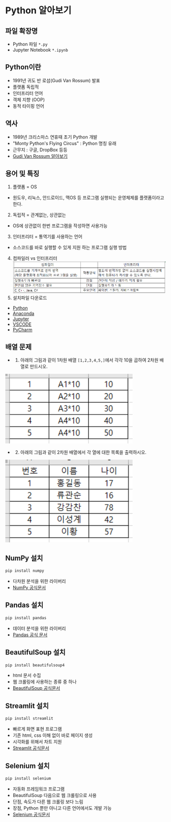 # Python 알아보기

## 파일 확장명
+ Python 파일 `*.py`
+ Jupyter Notebook `*.ipynb`

## Python이란
+ 1991년 귀도 반 로섬(Gudi Van Rossum) 발표
+ 플랫폼 독립적
+ 인터프리터 언어
+ 객체 지향 (OOP)
+ 동적 타이핑 언어

## 역사
+ 1989년 크리스마스 연휴때 초기 Python 개발
+ "Monty Python's Flying Circus" : Python 명칭 유래
+ 근무지 : 구글, DropBox 등등
+ [Gudi Van Rossum 알아보기](https://en.wikipedia.org/wiki/Guido_van_Rossum)

## 용어 및 특징
1. 플랫폼 = OS
+ 원도우, 리눅스, 안드로이드, 맥OS 등 프로그램 실행되는 운영체제를 플랫폼이라고 한다.
2. 독립적 = 관계없는, 상관없는
+ OS에 상관없이 한번 프로그램을 작성하면 사용가능
3. 인터프리터 = 통역기를 사용하는 언어
+ 소스코드를 바로 실행할 수 있게 지원 하는 프로그램 실행 방법
4. 컴파일러 vs 인터프리터
<img src="./images/type.png" width="832"></img>
5. 설치파일 다운로드
+ [Python](https://www.python.org/downloads/)
+ [Anaconda](https://www.anaconda.com/)
+ [Jupyter](https://jupyter.org/install)
+ [VSCODE](https://code.visualstudio.com/)
+ [PyCharm](https://www.jetbrains.com/pycharm/download/?section=windows)

## 배열 문제
+ 1. 아래의 그림과 같이 1차원 배열 `[1,2,3,4,5,]`에서 각각 10을 곱하여 2차원 배열로 만드시오.

<img src="./images/arr1.png" width="400"></img>

+ 2. 아래의 그림과 같이 2차원 배열에서 각 열에 대한 목록을 출력하시오.

<img src="./images/arr2.png" width="400"></img>

## NumPy 설치
```cmd
pip install numpy
```
+ 다차원 분석을 위한 라이버리
+ [NumPy 공식문서](https://numpy.org/doc/stable/)

## Pandas 설치
```cmd
pip install pandas
```
+ 데이터 분석을 위한 라이버리
+ [Pandas 공식 문서](https://pandas.pydata.org/pandas-docs/stable/reference/index.html)

## BeautifulSoup 설치
```cmd
pip install beautifulsoup4
```
+ html 문서 수집
+ 웹 크롤링에 사용하는 종류 중 하나
+ [BeautifulSoup 공식문서](https://www.crummy.com/software/BeautifulSoup/)

## Streamlit 설치
```cmd
pip install streamlit
```
+ 빠르게 화면 표현 프로그램
+ 기존 html, css 이해 없이 바로 페이지 생성
+ 시각화를 위해서 차트 지원
+ [Streamlit 공식문서](https://docs.streamlit.io/)

## Selenium 설치
```cmd
pip install selenium
```
+ 자동화 프레임워크 프로그램
+ BeautifulSoup 다음으로 웹 크롤링으로 사용
+ 단점, 속도가 다른 웹 크롤링 보다 느림
+ 장점, Python 뿐만 아니고 다른 언어에서도 개발 가능
+ [Selenium 공식문서](https://www.selenium.dev/)